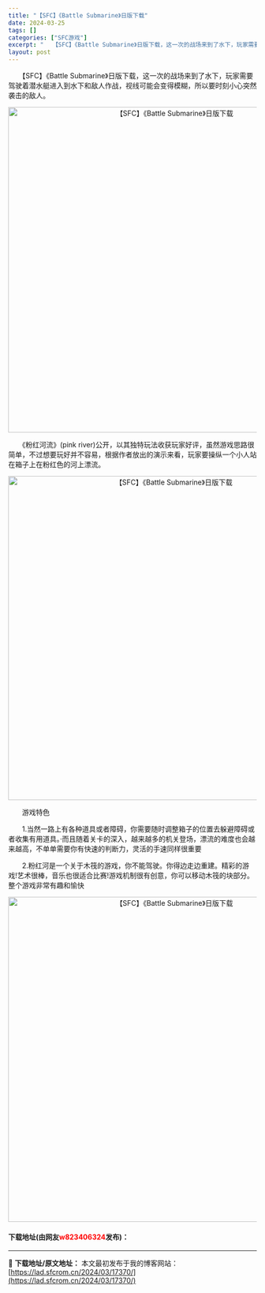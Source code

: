 ```yaml
---
title: "【SFC】《Battle Submarine》日版下载"
date: 2024-03-25
tags: []
categories: ["SFC游戏"]
excerpt: "　　【SFC】《Battle Submarine》日版下载，这一次的战场来到了水下，玩家需要驾驶着潜水艇进入到水下和敌人作战，视线可能会变得模糊，所以要时刻小心突然袭击的敌人。 　　《粉红河流》(pink river)公开，以其独特玩法收获玩家好评，虽然游戏思路很简单，不过想要玩好并不容易，根据作者&hellip;"
layout: post
---
```


 <p>　　【SFC】《Battle Submarine》日版下载，这一次的战场来到了水下，玩家需要驾驶着潜水艇进入到水下和敌人作战，视线可能会变得模糊，所以要时刻小心突然袭击的敌人。</p> <p align="center"><img align="" border="0" src="https://lad.sfcrom.cn/wp-content/uploads/2024/03/20240324_6600b140ddf67.png" width="659" alt="【SFC】《Battle Submarine》日版下载" /></p> <p>　　《粉红河流》(pink river)公开，以其独特玩法收获玩家好评，虽然游戏思路很简单，不过想要玩好并不容易，根据作者放出的演示来看，玩家要操纵一个小人站在箱子上在粉红色的河上漂流。</p> <p align="center"><img align="" border="0" src="https://lad.sfcrom.cn/wp-content/uploads/2024/03/20240324_6600b1426e6ee.png" width="656" alt="【SFC】《Battle Submarine》日版下载" /></p> <p>　　游戏特色</p> <p>　　1.当然一路上有各种道具或者障碍，你需要随时调整箱子的位置去躲避障碍或者收集有用道具。&middot;而且随着关卡的深入，越来越多的机关登场，漂流的难度也会越来越高，不单单需要你有快速的判断力，灵活的手速同样很重要</p> <p>　　2.粉红河是一个关于木筏的游戏，你不能驾驶。你得边走边重建。精彩的游戏!艺术很棒，音乐也很适合比赛!游戏机制很有创意，你可以移动木筏的块部分。整个游戏非常有趣和愉快</p> <p align="center"><img align="" border="0" src="https://lad.sfcrom.cn/wp-content/uploads/2024/03/20240324_6600b143866d7.png" width="658" alt="【SFC】《Battle Submarine》日版下载" /></p> <p><h4>下载地址(由网友<font color="red">w823406324</font>发布)：</h4></p> 

---
📖 **下载地址/原文地址：** 本文最初发布于我的博客网站：[https://lad.sfcrom.cn/2024/03/17370/](https://lad.sfcrom.cn/2024/03/17370/)
